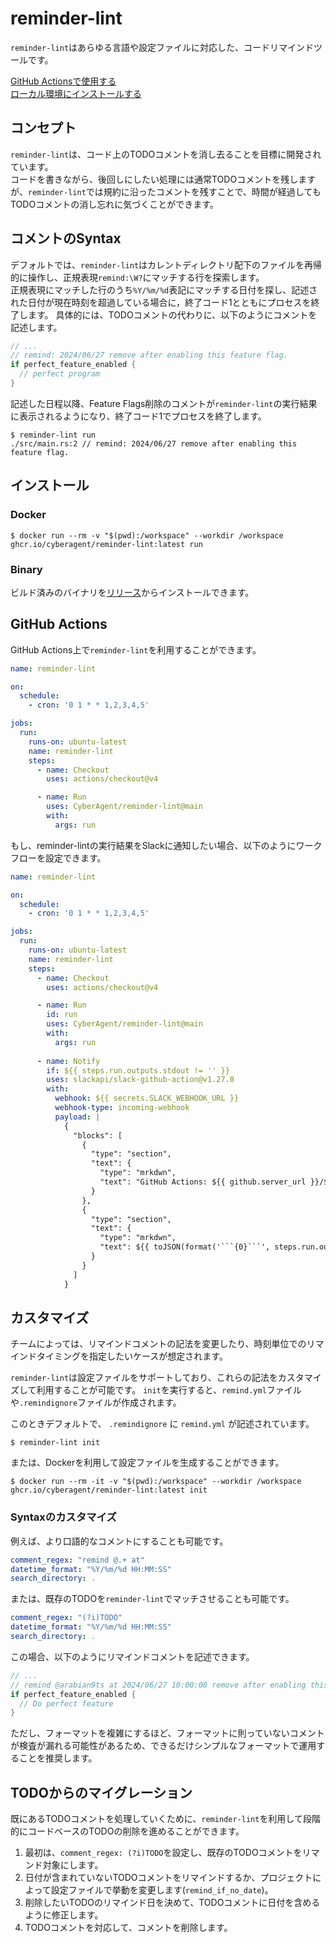 # reminder-lint
`reminder-lint`はあらゆる言語や設定ファイルに対応した、コードリマインドツールです。  

[GitHub Actionsで使用する](https://github.com/CyberAgent/reminder-lint#GitHub-Actions)  
[ローカル環境にインストールする](https://github.com/CyberAgent/reminder-lint#Install)

## コンセプト
`reminder-lint`は、コード上のTODOコメントを消し去ることを目標に開発されています。  
コードを書きながら、後回しにしたい処理には通常TODOコメントを残しますが、`reminder-lint`では規約に沿ったコメントを残すことで、時間が経過してもTODOコメントの消し忘れに気づくことができます。  

## コメントのSyntax
デフォルトでは、`reminder-lint`はカレントディレクトリ配下のファイルを再帰的に操作し、正規表現`remind:\W?`にマッチする行を探索します。  
正規表現にマッチした行のうち`%Y/%m/%d`表記にマッチする日付を探し、記述された日付が現在時刻を超過している場合に，終了コード1とともにプロセスを終了します。
具体的には、TODOコメントの代わりに、以下のようにコメントを記述します。
```rust
// ...
// remind: 2024/06/27 remove after enabling this feature flag.
if perfect_feature_enabled {
  // perfect program
}
```

記述した日程以降、Feature Flags削除のコメントが`reminder-lint`の実行結果に表示されるようになり、終了コード1でプロセスを終了します。
```shell
$ reminder-lint run
./src/main.rs:2 // remind: 2024/06/27 remove after enabling this feature flag.
```

## インストール

### Docker
```shell
$ docker run --rm -v "$(pwd):/workspace" --workdir /workspace ghcr.io/cyberagent/reminder-lint:latest run
```

### Binary
ビルド済みのバイナリを[リリース](https://github.com/CyberAgent/reminder-lint/releases/latest)からインストールできます。


## GitHub Actions
GitHub Actions上で`reminder-lint`を利用することができます。
```yml
name: reminder-lint

on:
  schedule:
    - cron: '0 1 * * 1,2,3,4,5'

jobs:
  run:
    runs-on: ubuntu-latest
    name: reminder-lint
    steps:
      - name: Checkout
        uses: actions/checkout@v4

      - name: Run
        uses: CyberAgent/reminder-lint@main
        with:
          args: run
```

もし、reminder-lintの実行結果をSlackに通知したい場合、以下のようにワークフローを設定できます。
```yml
name: reminder-lint

on:
  schedule:
    - cron: '0 1 * * 1,2,3,4,5'

jobs:
  run:
    runs-on: ubuntu-latest
    name: reminder-lint
    steps:
      - name: Checkout
        uses: actions/checkout@v4

      - name: Run
        id: run
        uses: CyberAgent/reminder-lint@main
        with:
          args: run
          
      - name: Notify
        if: ${{ steps.run.outputs.stdout != '' }}
        uses: slackapi/slack-github-action@v1.27.0
        with:
          webhook: ${{ secrets.SLACK_WEBHOOK_URL }}
          webhook-type: incoming-webhook
          payload: |
            {
              "blocks": [
                {
                  "type": "section",
                  "text": {
                    "type": "mrkdwn",
                    "text": "GitHub Actions: ${{ github.server_url }}/${{ github.repository }}/actions/runs/${{ github.run_id }}"
                  }
                },
                {
                  "type": "section",
                  "text": {
                    "type": "mrkdwn",
                    "text": ${{ toJSON(format('```{0}```', steps.run.outputs.stdout)) }}
                  }
                }
              ]
            }
```

## カスタマイズ
チームによっては、リマインドコメントの記法を変更したり、時刻単位でのリマインドタイミングを指定したいケースが想定されます。  

`reminder-lint`は設定ファイルをサポートしており、これらの記法をカスタマイズして利用することが可能です。
`init`を実行すると、`remind.yml`ファイルや`.remindignore`ファイルが作成されます。

このときデフォルトで、 `.remindignore` に `remind.yml` が記述されています。

```shell
$ reminder-lint init
```

または、Dockerを利用して設定ファイルを生成することができます。
```shell
$ docker run --rm -it -v "$(pwd):/workspace" --workdir /workspace ghcr.io/cyberagent/reminder-lint:latest init
```

### Syntaxのカスタマイズ
例えば、より口語的なコメントにすることも可能です。
```yml
comment_regex: "remind @.+ at"
datetime_format: "%Y/%m/%d HH:MM:SS"
search_directory: .
```

または、既存のTODOを`reminder-lint`でマッチさせることも可能です。
```yml
comment_regex: "(?i)TODO"
datetime_format: "%Y/%m/%d HH:MM:SS"
search_directory: .
```

この場合、以下のようにリマインドコメントを記述できます。
```rust
// ...
// remind @arabian9ts at 2024/06/27 10:00:00 remove after enabling this feature flag.
if perfect_feature_enabled {
  // Do perfect feature
}
```

ただし、フォーマットを複雑にするほど、フォーマットに則っていないコメントが検査が漏れる可能性があるため、できるだけシンプルなフォーマットで運用することを推奨します。


## TODOからのマイグレーション
既にあるTODOコメントを処理していくために、`reminder-lint`を利用して段階的にコードベースのTODOの削除を進めることができます。  
1. 最初は、`comment_regex: (?i)TODO`を設定し、既存のTODOコメントをリマンド対象にします。
2. 日付が含まれていないTODOコメントをリマインドするか、プロジェクトによって設定ファイルで挙動を変更します(`remind_if_no_date`)。
3. 削除したいTODOのリマインド日を決めて、TODOコメントに日付を含めるように修正します。
4. TODOコメントを対応して、コメントを削除します。
